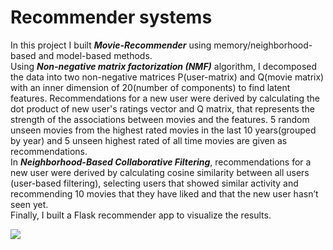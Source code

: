 # Recommender systems
In this project I built ***Movie-Recommender***  using memory/neighborhood-based and model-based methods. <br>
Using ***Non-negative matrix factorization (NMF)*** algorithm,  I decomposed the data into two non-negative matrices P(user-matrix) and Q(movie matrix) with an inner dimension of 20(number of components) to find latent features. Recommendations for a new user were derived by calculating the dot product of new user's ratings vector and Q matrix, that represents the strength of the associations between movies and the features. 5 random unseen movies from the highest rated movies in the last 10 years(grouped by year) and 5 unseen highest rated of all time  movies are given as recommendations.<br/> In ***Neighborhood-Based Collaborative Filtering***, recommendations for a new user were derived by calculating cosine similarity between all users (user-based filtering), selecting users that showed similar activity and recommending 10 movies that they have liked and that the new user hasn’t seen yet. <br/>
Finally, I built a Flask recommender app to visualize the results.

![](film.gif)